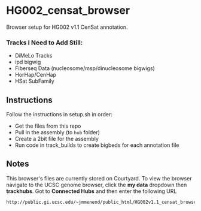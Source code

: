 # HG002_censat_browser
Browser setup for HG002 v1.1 CenSat annotation.

### Tracks I Need to Add Still:      
 * DiMeLo Tracks     
 * ipd bigwig       
 * Fiberseq Data (nucleosome/msp/dinucleosome bigwigs)      
 * HorHap/CenHap          
 * HSat SubFamily      

## Instructions
Follow the instructions in setup.sh in order:
* Get the files from this repo
* Pull in the assembly (to `hub` folder)
* Create a 2bit file for the assembly
* Run code in track_builds to create bigbeds for each annotation file

## Notes
This browser's files are currently stored on Courtyard. To view the browser navigate to the UCSC genome browser, click the **my data** dropdown then **trackhubs**. Got to **Connected Hubs** and then enter the following URL
```
http://public.gi.ucsc.edu/~jmmenend/public_html/HG002v1.1_censat_browser/hub/hub.txt
```